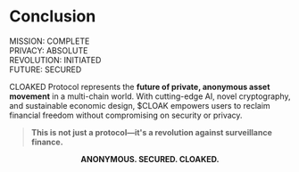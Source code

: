 # Conclusion

<div class="cyber-box">
MISSION: COMPLETE<br/>
PRIVACY: ABSOLUTE<br/>
REVOLUTION: INITIATED<br/>
FUTURE: SECURED
</div>

CLOAKED Protocol represents the **future of private, anonymous asset movement** in a multi-chain world. With cutting-edge AI, novel cryptography, and sustainable economic design, $CLOAK empowers users to reclaim financial freedom without compromising on security or privacy.

> **This is not just a protocol—it's a revolution against surveillance finance.**

<div class="cyber-box text-glow">
<center>
<strong>ANONYMOUS. SECURED. CLOAKED.</strong>
</center>
</div> 